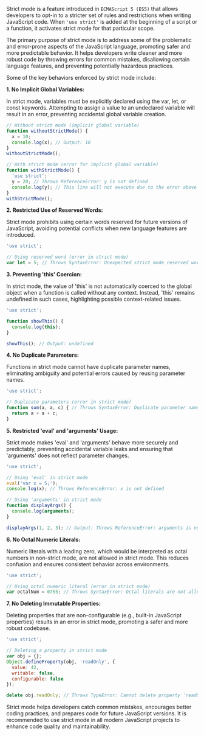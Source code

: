 Strict mode is a feature introduced in `ECMAScript 5 (ES5)` that allows developers to opt-in to a stricter set of rules and restrictions when writing JavaScript code. 
When `'use strict'` is added at the beginning of a script or a function, it activates strict mode for that particular scope.

The primary purpose of strict mode is to address some of the problematic and error-prone aspects of the JavaScript language, promoting safer and more predictable behavior. It helps developers write cleaner and more robust code by throwing errors for common mistakes, disallowing certain language features, and preventing potentially hazardous practices.

Some of the key behaviors enforced by strict mode include:

**1. No Implicit Global Variables:**

In strict mode, variables must be explicitly declared using the var, let, or const keywords. Attempting to assign a value to an undeclared variable will result in an error, preventing accidental global variable creation.

```js
// Without strict mode (implicit global variable)
function withoutStrictMode() {
  x = 10;
  console.log(x); // Output: 10
}
withoutStrictMode();

// With strict mode (error for implicit global variable)
function withStrictMode() {
  'use strict';
  y = 20; // Throws ReferenceError: y is not defined
  console.log(y); // This line will not execute due to the error above
}
withStrictMode();
```

**2. Restricted Use of Reserved Words:**

Strict mode prohibits using certain words reserved for future versions of JavaScript, avoiding potential conflicts when new language features are introduced.

```js
'use strict';

// Using reserved word (error in strict mode)
var let = 5; // Throws SyntaxError: Unexpected strict mode reserved word
```

**3. Preventing 'this' Coercion:** 

In strict mode, the value of 'this' is not automatically coerced to the global object when a function is called without any context. Instead, 'this' remains undefined in such cases, highlighting possible context-related issues.

```js
'use strict';

function showThis() {
  console.log(this);
}

showThis(); // Output: undefined
```

**4. No Duplicate Parameters:** 

Functions in strict mode cannot have duplicate parameter names, eliminating ambiguity and potential errors caused by reusing parameter names.

```js
'use strict';

// Duplicate parameters (error in strict mode)
function sum(a, a, c) { // Throws SyntaxError: Duplicate parameter name not allowed in this context
  return a + a + c;
}
```

**5. Restricted 'eval' and 'arguments' Usage:** 

Strict mode makes 'eval' and 'arguments' behave more securely and predictably, preventing accidental variable leaks and ensuring that 'arguments' does not reflect parameter changes.

```js
'use strict';

// Using 'eval' in strict mode
eval('var x = 5;');
console.log(x); // Throws ReferenceError: x is not defined

// Using 'arguments' in strict mode
function displayArgs() {
  console.log(arguments);
}

displayArgs(1, 2, 3); // Output: Throws ReferenceError: arguments is not defined
```

**6. No Octal Numeric Literals:** 

Numeric literals with a leading zero, which would be interpreted as octal numbers in non-strict mode, are not allowed in strict mode. This reduces confusion and ensures consistent behavior across environments.

```js
'use strict';

// Using octal numeric literal (error in strict mode)
var octalNum = 0755; // Throws SyntaxError: Octal literals are not allowed in strict mode
```

**7. No Deleting Immutable Properties:** 

Deleting properties that are non-configurable (e.g., built-in JavaScript properties) results in an error in strict mode, promoting a safer and more robust codebase.

```js
'use strict';

// Deleting a property in strict mode
var obj = {};
Object.defineProperty(obj, 'readOnly', {
  value: 42,
  writable: false,
  configurable: false
});

delete obj.readOnly; // Throws TypeError: Cannot delete property 'readOnly' of #<Object>
```

Strict mode helps developers catch common mistakes, encourages better coding practices, and prepares code for future JavaScript versions. It is recommended to use strict mode in all modern JavaScript projects to enhance code quality and maintainability.

